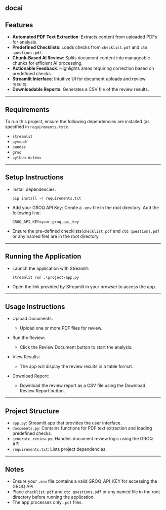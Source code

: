 docai
---

## Features

- **Automated PDF Text Extraction**: Extracts content from uploaded PDFs for analysis.
- **Predefined Checklists**: Loads checks from `checklist.pdf` and `ctd questions.pdf`.
- **Chunk-Based AI Review**: Splits document content into manageable chunks for efficient AI processing.
- **Actionable Feedback**: Highlights areas requiring correction based on predefined checks.
- **Streamlit Interface**: Intuitive UI for document uploads and review results.
- **Downloadable Reports**: Generates a CSV file of the review results.

---

## Requirements

To run this project, ensure the following dependencies are installed (as specified in `requirements.txt`):

- `streamlit`
- `pymupdf`
- `pandas`
- `groq`
- `python-dotenv`

---

## Setup Instructions

- Install dependencies:
  ```
  pip install -r requirements.txt
  ```

- Add your GROQ API Key:
  Create a `.env` file in the root directory.
  Add the following line:
  ```
  GROQ_API_KEY=your_groq_api_key
  ```

- Ensure the pre-defined checklists(`checklist.pdf` and `ctd questions.pdf` or any named file) are in the root directory.

---

## Running the Application

- Launch the application with Streamlit:
  ```
  streamlit run .\project\app.py
  ```

- Open the link provided by Streamlit in your browser to access the app.

---

## Usage Instructions

- Upload Documents:
  - Upload one or more PDF files for review.

- Run the Review:
  - Click the Review Document button to start the analysis.

- View Results:
  - The app will display the review results in a table format.

- Download Report:
  - Download the review report as a CSV file using the Download Review Report button.

---

## Project Structure

- `app.py`: Streamlit app that provides the user interface.
- `documents.py`: Contains functions for PDF text extraction and loading predefined checks.
- `generate_review.py`: Handles document review logic using the GROQ API.
- `requirements.txt`: Lists project dependencies.

---

## Notes

- Ensure your `.env` file contains a valid GROQ_API_KEY for accessing the GROQ API.
- Place `checklist.pdf` and `ctd questions.pdf` or any named file in the root directory before running the application.
- The app processes only `.pdf` files.
